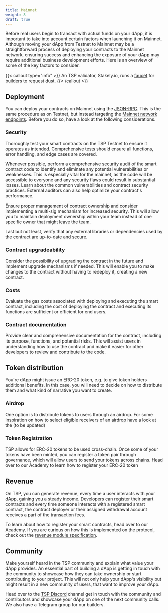 ```yaml
---
title: Mainnet
weight: 8
draft: true
---
```


Before real users begin to transact with actual funds on your dApp, it is important to take into account certain factors when launching it on Mainnet. Although moving your dApp from Testnet to Mainnet may be a straightforward process of deploying your contracts to the Mainnet network, ensuring success and enhancing the exposure of your dApp may require additional business development efforts. Here is an overview of some of the key factors to consider.

{{< callout type="info" >}}
An TSP validator, Stakely.io, runs a [faucet](https://stakely.io/en/faucet/tsp-evm) for builders to request dust.
{{< /callout >}}

## Deployment

You can deploy your contracts on Mainnet using the [JSON-RPC](/docs/develop/smart-contracts#deploy-with-ethereum-json-rpc). This is the same procedure as on Testnet, but instead targeting the [Mainnet network endpoints](/docs/develop/api/networks). Before you do so, have a look at the following considerations.

### Security

Thoroughly test your smart contracts on the TSP Testnet to ensure it operates as intended. Comprehensive tests should ensure all functions, error handling, and edge cases are covered.

Whenever possible, perform a comprehensive security audit of the smart contract code to identify and eliminate any potential vulnerabilities or weaknesses. This is especially vital for the mainnet, as the code will be accessible to everyone and any security flaws could result in substantial losses. Learn about the common vulnerabilities and contract security practices. External auditors can also help optimize your contract's performance.

Ensure proper management of contract ownership and consider implementing a multi-sig mechanism for increased security. This will allow you to maintain deployment ownership within your team instead of one specific owner that might leave the team.

Last but not least, verify that any external libraries or dependencies used by the contract are up-to-date and secure.

### Contract upgradeability

Consider the possibility of upgrading the contract in the future and implement upgrade mechanisms if needed. This will enable you to make changes to the contract without having to redeploy it, creating a new contract.

### Costs

Evaluate the gas costs associated with deploying and executing the smart contract, including the cost of deploying the contract and executing its functions are sufficient or efficient for end users.

### Contract documentation

Provide clear and comprehensive documentation for the contract, including its purpose, functions, and potential risks. This will assist users in understanding how to use the contract and make it easier for other developers to review and contribute to the code.

## Token distribution

You're dApp might issue an ERC-20 token, e.g. to give token holders additional benefits. In this case, you will need to
decide on how to distribute them and what kind of narrative you want to create.

### Airdrop

One option is to distribute tokens to users through an airdrop. For some inspiration on how to select eligible receivers of an airdrop have a look at the (to be updated)

### Token Registration

TSP allows for ERC-20 tokens to be used cross-chain. Once some of your tokens have been minted, you can register a token pair through governance, which will allow users to send your tokens across chains. Head over to our Academy to learn how to register your ERC-20 token

## Revenue

On TSP, you can generate revenue, every time a user interacts with your dApp, gaining you a steady income. Developers can register their smart contracts and every time someone interacts with a registered smart contract, the contract deployer or their assigned withdrawal account receives a part of the transaction fees.

To learn about how to register your smart contracts, head over to our Academy. If you are curious on how this is implemented on the protocol, check out the [revenue module specification](/docs/protocol/modules/incentives).

## Community

Make yourself heard in the TSP community and explain what value your dApp provides. An essential part of building a dApp is getting in touch with the community to showcase how they can take ownership or start contributing to your project. This will not only help your dApp's visibility but might result in a new community of users, that want to improve your dApp.

Head over to the [TSP Discord](https://discord.gg/tsp) channel get in touch with the community and contributors and showcase your dApp on one of the next community calls. We also have a Telegram group for our builders.